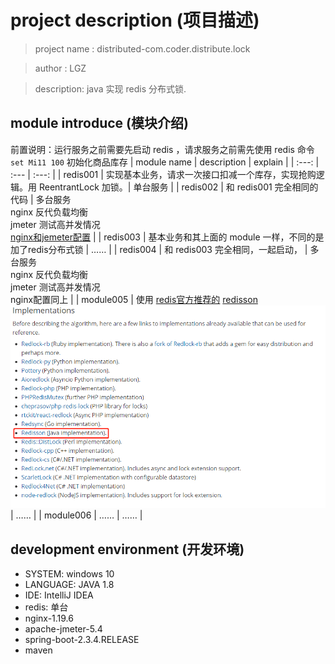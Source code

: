 # project description (项目描述)

> project name : distributed-com.coder.distribute.lock

> author : LGZ

> description: java 实现 redis 分布式锁.

## module introduce (模块介绍)
前置说明：运行服务之前需要先启动 redis ，请求服务之前需先使用 redis 命令 `set Mi11 100` 初始化商品库存
| module name | description | explain |
| :---: | :--- | :---: |
|  redis001 | 实现基本业务，请求一次接口扣减一个库存，实现抢购逻辑。用 ReentrantLock 加锁。| 单台服务 |
|  redis002 | 和 redis001 完全相同的代码  | 多台服务<br/> nginx 反代负载均衡<br/> jmeter 测试高并发情况<br/>[nginx和jemeter配置](./NGINX&JEMETER.md) |
|  redis003 | 基本业务和其上面的 module 一样，不同的是加了redis分布式锁 | …… |
|  redis004 | 和 redis003 完全相同，一起启动， | 多台服务<br/> nginx 反代负载均衡<br/> jmeter 测试高并发情况<br/>nginx配置同上 |
|  module005 | 使用 [redis官方推荐的](https://redis.io/topics/distlock) [redisson](https://github.com/redisson/redisson) <br/> ![官网截图](./distlock.png) | …… |
|  module006 | …… | …… |

## development environment (开发环境)
- SYSTEM:  windows 10
- LANGUAGE:  JAVA 1.8
- IDE:  IntelliJ IDEA
- redis: 单台
- nginx-1.19.6
- apache-jmeter-5.4
- spring-boot-2.3.4.RELEASE
- maven
